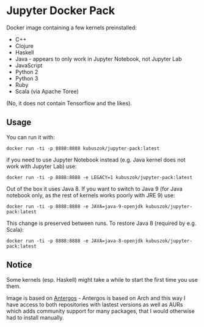 # Jupyter Docker Pack

Docker image containing a few kernels preinstalled:

 * C++
 * Clojure
 * Haskell
 * Java - appears to only work in Jupyter Notebook, not Jupyter Lab
 * JavaScript
 * Python 2
 * Python 3
 * Ruby
 * Scala (via Apache Toree)

(No, it does not contain Tensorflow and the likes).

## Usage

You can run it with:

    docker run -ti -p 8888:8888 kubuszok/jupyter-pack:latest

if you need to use Jupyter Notebook instead (e.g. Java kernel does not work with Jupyter Lab) use:

    docker run -ti -p 8888:8888 -e LEGACY=1 kubuszok/jupyter-pack:latest

Out of the box it uses Java 8. If you want to switch to Java 9 (for Java notebook only, as the rest of
kernels works poorly with JRE 9) use:

    docker run -ti -p 8888:8888 -e JAVA=java-9-openjdk kubuszok/jupyter-pack:latest

This change is preserved between runs. To restore Java 8 (required by e.g. Scala):

    docker run -ti -p 8888:8888 -e JAVA=java-8-openjdk kubuszok/jupyter-pack:latest

## Notice

Some kernels (esp. Haskell) might take a while to start the first time you use them.

Image is based on [Antergos](https://hub.docker.com/r/antergos/makepkg/tags/) - Antergos is based
on Arch and this way I have access to both repositories with lastest versions as well as AURs
which adds community support for many packages, that I would otherwise had to install manually.
